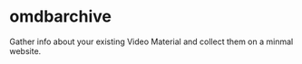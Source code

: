 omdbarchive
===========

Gather info about your existing Video Material and collect them on a minmal website.